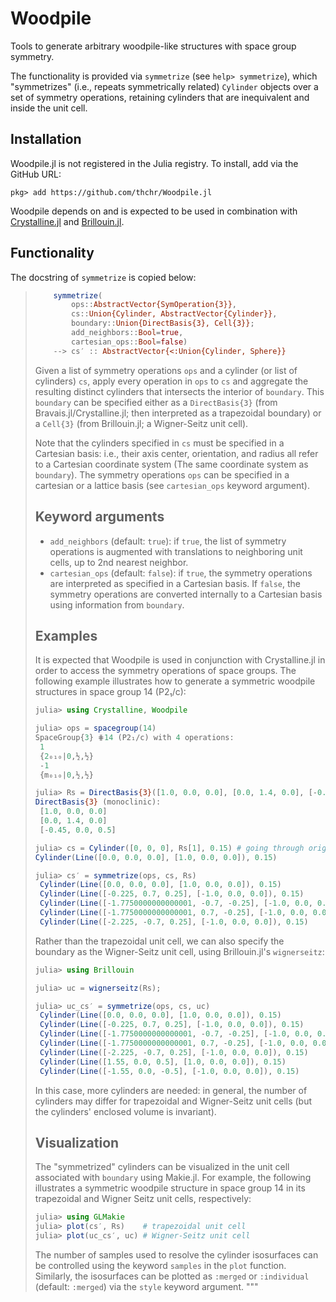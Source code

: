 # Woodpile

Tools to generate arbitrary woodpile-like structures with space group symmetry.

The functionality is provided via `symmetrize` (see `help> symmetrize`), which "symmetrizes" (i.e., repeats symmetrically related) `Cylinder` objects over a set of symmetry operations, retaining cylinders that are inequivalent and inside the unit cell.

## Installation
Woodpile.jl is not registered in the Julia registry. To install, add via the GitHub URL:

```
pkg> add https://github.com/thchr/Woodpile.jl
```

Woodpile depends on and is expected to be used in combination with [Crystalline.jl](https://github.com/thchr/Crystalline.jl) and [Brillouin.jl](https://github.com/thchr/Brillouin.jl).
## Functionality
The docstring of `symmetrize` is copied below:

> ```jl
>     symmetrize(
>         ops::AbstractVector{SymOperation{3}},
>         cs::Union{Cylinder, AbstractVector{Cylinder}},
>         boundary::Union{DirectBasis{3}, Cell{3}};
>         add_neighbors::Bool=true,
>         cartesian_ops::Bool=false) 
>     --> cs′ :: AbstractVector{<:Union{Cylinder, Sphere}}
> ```
> Given a list of symmetry operations `ops` and a cylinder (or list of cylinders) `cs`, apply
> every operation in `ops` to `cs` and aggregate the resulting distinct cylinders that
> intersects the interior of `boundary`. This `boundary` can be specified either as a
> `DirectBasis{3}` (from Bravais.jl/Crystalline.jl; then interpreted as a trapezoidal
> boundary) or a `Cell{3}` (from Brillouin.jl; a Wigner-Seitz unit cell).
> 
> Note that the cylinders specified in `cs` must be specified in a Cartesian basis: i.e.,
> their axis center, orientation, and radius all refer to a Cartesian coordinate system (The
> same coordinate system as `boundary`). The symmetry operations `ops` can be specified in
> a cartesian or a lattice basis (see `cartesian_ops` keyword argument).
> 
> ## Keyword arguments
> - `add_neighbors` (default: `true`): if `true`, the list of symmetry operations is augmented
>   with translations to neighboring unit cells, up to 2nd nearest neighbor.
> - `cartesian_ops` (default: `false`): if `true`, the symmetry operations are interpreted as
>   specified in a Cartesian basis. If `false`, the symmetry operations are converted
>   internally to a Cartesian basis using information from `boundary`.
> 
> ## Examples
> It is expected that Woodpile is used in conjunction with Crystalline.jl in order to access
> the symmetry operations of space groups. The following example illustrates how to generate a
> symmetric woodpile structures in space group 14 (P2₁/c):
> 
> ```jl
> julia> using Crystalline, Woodpile
> 
> julia> ops = spacegroup(14)
> SpaceGroup{3} ⋕14 (P2₁/c) with 4 operations:
>  1
>  {2₀₁₀|0,½,½}
>  -1
>  {m₀₁₀|0,½,½}
> 
> julia> Rs = DirectBasis{3}([1.0, 0.0, 0.0], [0.0, 1.4, 0.0], [-0.45, 0.0, 0.5]) # monoclinic
> DirectBasis{3} (monoclinic):
>  [1.0, 0.0, 0.0]
>  [0.0, 1.4, 0.0]
>  [-0.45, 0.0, 0.5]
> 
> julia> cs = Cylinder([0, 0, 0], Rs[1], 0.15) # going through origo, along R₁, radius 0.15
> Cylinder(Line([0.0, 0.0, 0.0], [1.0, 0.0, 0.0]), 0.15)
> 
> julia> cs′ = symmetrize(ops, cs, Rs)
>  Cylinder(Line([0.0, 0.0, 0.0], [1.0, 0.0, 0.0]), 0.15)
>  Cylinder(Line([-0.225, 0.7, 0.25], [-1.0, 0.0, 0.0]), 0.15)
>  Cylinder(Line([-1.7750000000000001, -0.7, -0.25], [-1.0, 0.0, 0.0]), 0.15)
>  Cylinder(Line([-1.7750000000000001, 0.7, -0.25], [-1.0, 0.0, 0.0]), 0.15)
>  Cylinder(Line([-2.225, -0.7, 0.25], [-1.0, 0.0, 0.0]), 0.15)
> ```
> 
> Rather than the trapezoidal unit cell, we can also specify the boundary as the Wigner-Seitz
> unit cell, using Brillouin.jl's `wignerseitz`:
> ```jl
> julia> using Brillouin
> 
> julia> uc = wignerseitz(Rs);
> 
> julia> uc_cs′ = symmetrize(ops, cs, uc)
>  Cylinder(Line([0.0, 0.0, 0.0], [1.0, 0.0, 0.0]), 0.15)
>  Cylinder(Line([-0.225, 0.7, 0.25], [-1.0, 0.0, 0.0]), 0.15)
>  Cylinder(Line([-1.7750000000000001, -0.7, -0.25], [-1.0, 0.0, 0.0]), 0.15)
>  Cylinder(Line([-1.7750000000000001, 0.7, -0.25], [-1.0, 0.0, 0.0]), 0.15)
>  Cylinder(Line([-2.225, -0.7, 0.25], [-1.0, 0.0, 0.0]), 0.15)
>  Cylinder(Line([1.55, 0.0, 0.5], [1.0, 0.0, 0.0]), 0.15)
>  Cylinder(Line([-1.55, 0.0, -0.5], [-1.0, 0.0, 0.0]), 0.15)
> ```
> 
> In this case, more cylinders are needed: in general, the number of cylinders may differ for
> trapezoidal and Wigner-Seitz unit cells (but the cylinders' enclosed volume is invariant).
> 
> ## Visualization
> The "symmetrized" cylinders can be visualized in the unit cell associated with `boundary`
> using Makie.jl. For example, the following illustrates a symmetric woodpile structure in
> space group 14 in its trapezoidal and Wigner Seitz unit cells, respectively:
> 
> ```jl
> julia> using GLMakie
> julia> plot(cs′, Rs)    # trapezoidal unit cell
> julia> plot(uc_cs′, uc) # Wigner-Seitz unit cell
> ```
> 
> The number of samples used to resolve the cylinder isosurfaces can be controlled using
> the keyword `samples` in the `plot` function. Similarly, the isosurfaces can be plotted
> as `:merged` or `:individual` (default: `:merged`) via the `style` keyword argument.
> """